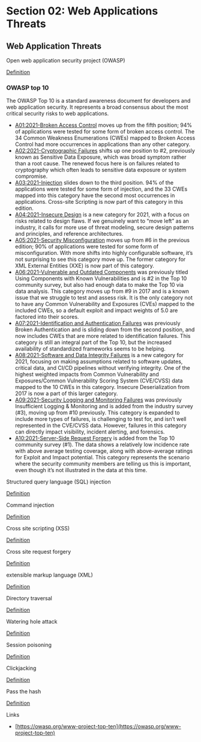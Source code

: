 # Section 02: Web Applications Threats

## Web Application Threats
Open web application security project (OWASP)

[Definition](../definitions/definitions_O.md#open-web-application-security-project)

### OWASP top 10
The OWASP Top 10 is a standard awareness document for developers and web application security.
It represents a broad consensus about the most critical security risks to web applications.

- [A01:2021-Broken Access Control](https://owasp.org/Top10/A01_2021-Broken_Access_Control) moves up from the fifth position; 94% of applications were tested for some form of broken access control. The 34 Common Weakness Enumerations (CWEs) mapped to Broken Access Control had more occurrences in applications than any other category.
- [A02:2021-Cryptographic Failures](https://owasp.org/Top10/A02_2021-Cryptographic_Failures) shifts up one position to #2, previously known as Sensitive Data Exposure, which was broad symptom rather than a root cause. The renewed focus here is on failures related to cryptography which often leads to sensitive data exposure or system compromise.
- [A03:2021-Injection](https://owasp.org/Top10/A03_2021-Injection) slides down to the third position. 94% of the applications were tested for some form of injection, and the 33 CWEs mapped into this category have the second most occurrences in applications. Cross-site Scripting is now part of this category in this edition.
- [A04:2021-Insecure Design](https://owasp.org/Top10/A04_2021-Insecure_Design) is a new category for 2021, with a focus on risks related to design flaws. If we genuinely want to “move left” as an industry, it calls for more use of threat modeling, secure design patterns and principles, and reference architectures.
- [A05:2021-Security Misconfiguration](https://owasp.org/Top10/A05_2021-Security_Misconfiguration) moves up from #6 in the previous edition; 90% of applications were tested for some form of misconfiguration. With more shifts into highly configurable software, it’s not surprising to see this category move up. The former category for XML External Entities (XXE) is now part of this category.
- [A06:2021-Vulnerable and Outdated Components](https://owasp.org/Top10/A06_2021-Vulnerable_and_Outdated_Components) was previously titled Using Components with Known Vulnerabilities and is #2 in the Top 10 community survey, but also had enough data to make the Top 10 via data analysis. This category moves up from #9 in 2017 and is a known issue that we struggle to test and assess risk. It is the only category not to have any Common Vulnerability and Exposures (CVEs) mapped to the included CWEs, so a default exploit and impact weights of 5.0 are factored into their scores.
- [A07:2021-Identification and Authentication Failures](https://owasp.org/Top10/A07_2021-Identification_and_Authentication_Failures) was previously Broken Authentication and is sliding down from the second position, and now includes CWEs that are more related to identification failures. This category is still an integral part of the Top 10, but the increased availability of standardized frameworks seems to be helping.
- [A08:2021-Software and Data Integrity Failures](https://owasp.org/Top10/A08_2021-Software_and_Data_Integrity_Failures) is a new category for 2021, focusing on making assumptions related to software updates, critical data, and CI/CD pipelines without verifying integrity. One of the highest weighted impacts from Common Vulnerability and Exposures/Common Vulnerability Scoring System (CVE/CVSS) data mapped to the 10 CWEs in this category. Insecure Deserialization from 2017 is now a part of this larger category.
- [A09:2021-Security Logging and Monitoring Failures](https://owasp.org/Top10/A09_2021-Security_Logging_and_Monitoring_Failures) was previously Insufficient Logging & Monitoring and is added from the industry survey (#3), moving up from #10 previously. This category is expanded to include more types of failures, is challenging to test for, and isn’t well represented in the CVE/CVSS data. However, failures in this category can directly impact visibility, incident alerting, and forensics.
- [A10:2021-Server-Side Request Forgery](https://owasp.org/Top10/A10_2021-Server-Side_Request_Forgery_%28SSRF%29) is added from the Top 10 community survey (#1). The data shows a relatively low incidence rate with above average testing coverage, along with above-average ratings for Exploit and Impact potential. This category represents the scenario where the security community members are telling us this is important, even though it’s not illustrated in the data at this time.

Structured query language (SQL) injection

[Definition](../definitions/definitions_S.md#structured-query-language-injection)

Command injection

[Definition](../definitions/definitions_C.md#command-injection)

Cross site scripting (XSS)

[Definition](../definitions/definitions_C.md#cross-site-scripting)

Cross site request forgery

[Definition](../definitions/definitions_C.md#cross-site-request-forgery)

extensible markup language (XML)

[Definition](../definitions/definitions_E.md#extensible-markup-language)

Directory traversal

[Definition](../definitions/definitions_D.md#directory-traversal)

Watering hole attack

[Definition](../definitions/definitions_W.md#watering-hole-attack)

Session poisoning

[Definition](../definitions/definitions_S.md#session-poisoning)

Clickjacking

[Definition](../definitions/definitions_C.md#clickjacking)

Pass the hash

[Definition](../definitions/definitions_P.md#pass-the-hash)

Links
- [https://owasp.org/www-project-top-ten](https://owasp.org/www-project-top-ten)
